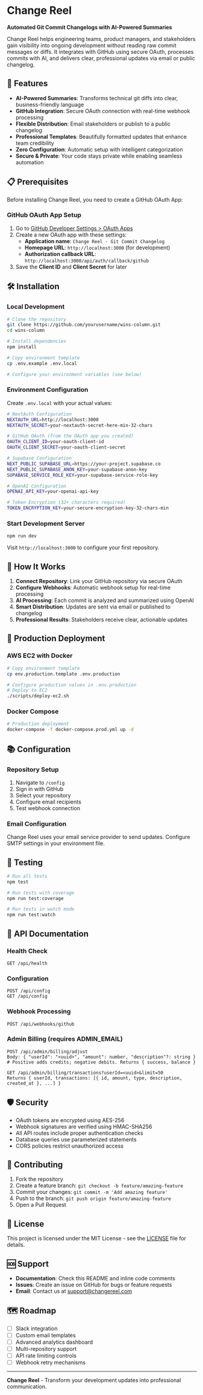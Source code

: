 # Change Reel

**Automated Git Commit Changelogs with AI-Powered Summaries**

Change Reel helps engineering teams, product managers, and stakeholders gain visibility into ongoing development without reading raw commit messages or diffs. It integrates with GitHub using secure OAuth, processes commits with AI, and delivers clear, professional updates via email or public changelog.

## 🚀 Features

- **AI-Powered Summaries**: Transforms technical git diffs into clear, business-friendly language
- **GitHub Integration**: Secure OAuth connection with real-time webhook processing
- **Flexible Distribution**: Email stakeholders or publish to a public changelog
- **Professional Templates**: Beautifully formatted updates that enhance team credibility
- **Zero Configuration**: Automatic setup with intelligent categorization
- **Secure & Private**: Your code stays private while enabling seamless automation

## 📋 Prerequisites

Before installing Change Reel, you need to create a GitHub OAuth App:

### GitHub OAuth App Setup

1. Go to [GitHub Developer Settings > OAuth Apps](https://github.com/settings/applications/new)
2. Create a new OAuth app with these settings:
   - **Application name**: `Change Reel - Git Commit Changelog`
   - **Homepage URL**: `http://localhost:3000` (for development)
   - **Authorization callback URL**: `http://localhost:3000/api/auth/callback/github`
3. Save the **Client ID** and **Client Secret** for later

## 🛠️ Installation

### Local Development

```bash
# Clone the repository
git clone https://github.com/yourusername/wins-column.git
cd wins-column

# Install dependencies
npm install

# Copy environment template
cp .env.example .env.local

# Configure your environment variables (see below)
```

### Environment Configuration

Create `.env.local` with your actual values:

```bash
# NextAuth Configuration
NEXTAUTH_URL=http://localhost:3000
NEXTAUTH_SECRET=your-nextauth-secret-here-min-32-chars

# GitHub OAuth (from the OAuth app you created)
OAUTH_CLIENT_ID=your-oauth-client-id
OAUTH_CLIENT_SECRET=your-oauth-client-secret

# Supabase Configuration
NEXT_PUBLIC_SUPABASE_URL=https://your-project.supabase.co
NEXT_PUBLIC_SUPABASE_ANON_KEY=your-supabase-anon-key
SUPABASE_SERVICE_ROLE_KEY=your-supabase-service-role-key

# OpenAI Configuration
OPENAI_API_KEY=your-openai-api-key

# Token Encryption (32+ characters required)
TOKEN_ENCRYPTION_KEY=your-secure-encryption-key-32-chars-min
```

### Start Development Server

```bash
npm run dev
```

Visit `http://localhost:3000` to configure your first repository.

## 🎯 How It Works

1. **Connect Repository**: Link your GitHub repository via secure OAuth
2. **Configure Webhooks**: Automatic webhook setup for real-time processing  
3. **AI Processing**: Each commit is analyzed and summarized using OpenAI
4. **Smart Distribution**: Updates are sent via email or published to changelog
5. **Professional Results**: Stakeholders receive clear, actionable updates

## 🔧 Production Deployment

### AWS EC2 with Docker

```bash
# Copy environment template
cp env.production.template .env.production

# Configure production values in .env.production
# Deploy to EC2
./scripts/deploy-ec2.sh
```

### Docker Compose

```bash
# Production deployment
docker-compose -f docker-compose.prod.yml up -d
```

## 📚 Configuration

### Repository Setup

1. Navigate to `/config`
2. Sign in with GitHub
3. Select your repository
4. Configure email recipients
5. Test webhook connection

### Email Configuration

Change Reel uses your email service provider to send updates. Configure SMTP settings in your environment file.

## 🧪 Testing

```bash
# Run all tests
npm test

# Run tests with coverage
npm run test:coverage

# Run tests in watch mode
npm run test:watch
```

## 📖 API Documentation

### Health Check
```
GET /api/health
```

### Configuration
```
POST /api/config
GET /api/config
```

### Webhook Processing
```
POST /api/webhooks/github
```

### Admin Billing (requires ADMIN_EMAIL)

```
POST /api/admin/billing/adjust
Body: { "userId": "<uuid>", "amount": number, "description"?: string }
# Positive adds credits; negative debits. Returns { success, balance }

GET /api/admin/billing/transactions?userId=<uuid>&limit=50
Returns { userId, transactions: [{ id, amount, type, description, created_at }, ...] }
```

## 🛡️ Security

- OAuth tokens are encrypted using AES-256
- Webhook signatures are verified using HMAC-SHA256
- All API routes include proper authentication checks
- Database queries use parameterized statements
- CORS policies restrict unauthorized access

## 🤝 Contributing

1. Fork the repository
2. Create a feature branch: `git checkout -b feature/amazing-feature`
3. Commit your changes: `git commit -m 'Add amazing feature'`
4. Push to the branch: `git push origin feature/amazing-feature`
5. Open a Pull Request

## 📄 License

This project is licensed under the MIT License - see the [LICENSE](LICENSE) file for details.

## 🆘 Support

- **Documentation**: Check this README and inline code comments
- **Issues**: Create an issue on GitHub for bugs or feature requests
- **Email**: Contact us at support@changereel.com

## 🗺️ Roadmap

- [ ] Slack integration
- [ ] Custom email templates
- [ ] Advanced analytics dashboard
- [ ] Multi-repository support
- [ ] API rate limiting controls
- [ ] Webhook retry mechanisms

---

**Change Reel** - Transform your development updates into professional communication.
